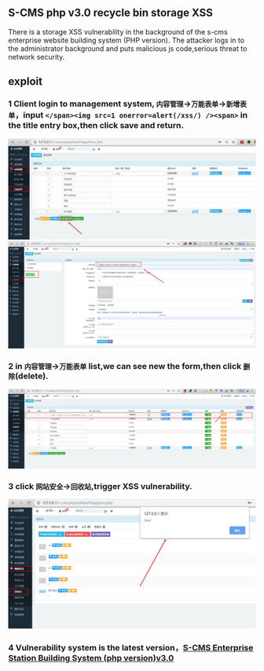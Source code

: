 ## S-CMS php v3.0 recycle bin storage XSS

There is a storage XSS vulnerability in the background of the s-cms enterprise website building system (PHP version). The attacker logs in to the administrator background and puts malicious js code,serious threat to network security.

## exploit

### 1 Client login to management system, `内容管理`->`万能表单`->`新增表单`，input `</span><img src=1 onerror=alert(/xss/) /><span>` in the title entry box,then click save and return.

![](1.jpg)
![](2.jpg)

### 2 in `内容管理`->`万能表单` list,we can see new the form,then click `删除`(delete).

![](3.jpg)

### 3 click `网站安全`->`回收站`,trigger XSS vulnerability.

![](4.jpg)

### 4 Vulnerability system is the latest version，[S-CMS Enterprise Station Building System (php version)v3.0](https://cdn.shanling.top/file/1.com.php.zip)
